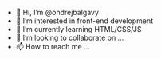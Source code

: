 - 👋 Hi, I’m @ondrejbalgavy
- 👀 I’m interested in front-end development
- 🌱 I’m currently learning HTML/CSS/JS
- 💞️ I’m looking to collaborate on ...
- 📫 How to reach me ...

<!---
ondrejbalgavy/ondrejbalgavy is a ✨ special ✨ repository because its `README.md` (this file) appears on your GitHub profile.
You can click the Preview link to take a look at your changes.
--->
